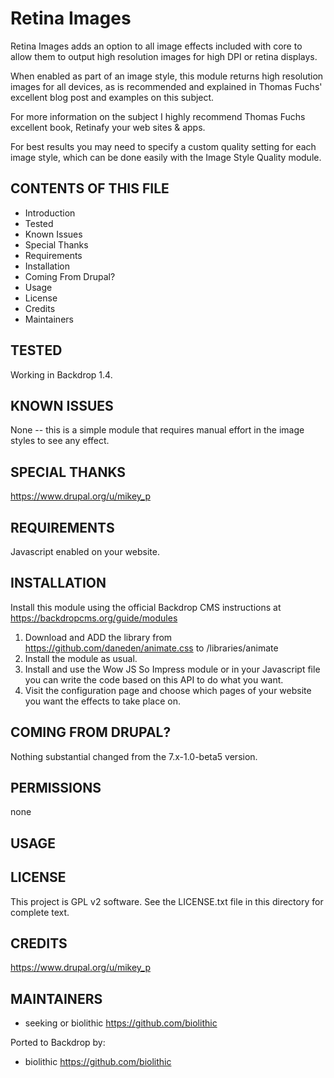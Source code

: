 Retina Images
===============

Retina Images adds an option to all image effects included with core to allow them to output high resolution images for high DPI or retina displays.

When enabled as part of an image style, this module returns high resolution images for all devices, as is recommended and explained in Thomas Fuchs' excellent blog post and examples on this subject.

For more information on the subject I highly recommend Thomas Fuchs excellent book, Retinafy your web sites & apps.

For best results you may need to specify a custom quality setting for each image style, which can be done easily with the Image Style Quality module.

CONTENTS OF THIS FILE
---------------------

 - Introduction
 - Tested
 - Known Issues
 - Special Thanks
 - Requirements
 - Installation
 - Coming From Drupal?
 - Usage
 - License
 - Credits
 - Maintainers

TESTED
-----

Working in Backdrop 1.4.

KNOWN ISSUES
---------------------

None -- this is a simple module that requires manual effort in the image styles to see any effect.

SPECIAL THANKS
--------------

<https://www.drupal.org/u/mikey_p>

REQUIREMENTS
------------

Javascript enabled on your website.

INSTALLATION
------------

Install this module using the official Backdrop CMS instructions at https://backdropcms.org/guide/modules

1. Download and ADD the library from https://github.com/daneden/animate.css to /libraries/animate
2. Install the module as usual.
3. Install and use the Wow JS So Impress module or in your Javascript file you can write the code based on this API to do what you want.
4. Visit the configuration page and choose which pages of your website you want the effects to take place on.

COMING FROM DRUPAL?
-------------------

Nothing substantial changed from the 7.x-1.0-beta5 version.

PERMISSIONS
------------

none

USAGE
-----



LICENSE
-------

This project is GPL v2 software. See the LICENSE.txt file in this directory for complete text.

CREDITS
-----------

<https://www.drupal.org/u/mikey_p>

MAINTAINERS
-----------

- seeking or biolithic <https://github.com/biolithic>

Ported to Backdrop by:

- biolithic <https://github.com/biolithic>
